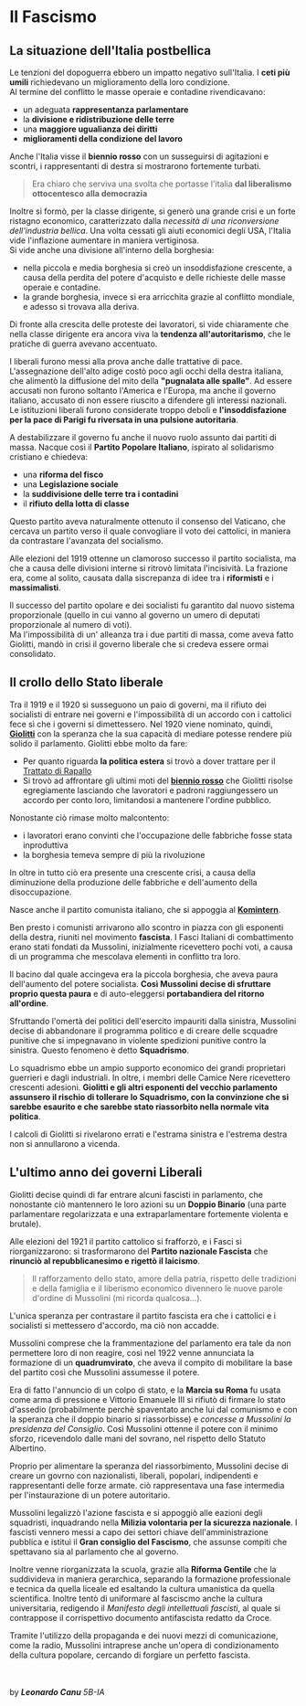 # Il Fascismo

## La situazione dell'Italia postbellica
Le tenzioni del dopoguerra ebbero un impatto negativo sull'Italia. I **ceti più umili** richiedevano un miglioramento della loro condizione.<br>
Al termine del conflitto le masse operaie e contadine rivendicavano:
- un adeguata **rappresentanza parlamentare**
- la **divisione e ridistribuzione delle terre**
- una **maggiore ugualianza dei diritti**
- **miglioramenti della condizione del lavoro**

Anche l'Italia visse il **biennio rosso** con un susseguirsi di agitazioni e scontri, i rappresentanti di destra si mostrarono fortemente turbati.<br>

>Era chiaro che serviva una svolta che portasse l'italia **dal liberalismo ottocentesco alla democrazia**


Inoltre si formò, per la classe dirigente, si generò una grande crisi e un forte ristagno economico, caratterizzato dalla *necessità di una riconversione dell'industria bellica*. Una volta cessati gli aiuti economici degli USA, l'Italia vide l'inflazione aumentare in maniera vertiginosa.<br>
Si vide anche una divisione all'interno della borghesia:
- nella piccola e media borghesia si creò un insoddisfazione crescente, a causa della perdita del potere d'acquisto e delle richieste delle masse operaie e contadine.
- la grande borghesia, invece si era arricchita grazie al conflitto mondiale, e adesso si trovava alla deriva.

Di fronte alla crescita delle proteste dei lavoratori, si vide chiaramente che nella classe dirigente era ancora viva la **tendenza all'autoritarismo**, che le pratiche di guerra avevano accentuato.<br>

I liberali furono messi alla prova anche dalle trattative di pace. L'assegnazione dell'alto adige costò poco agli occhi della destra italiana, che alimentò la diffusione del mito della **"pugnalata alle spalle"**. Ad essere accusati non furono soltanto l'America e l'Europa, ma anche il governo italiano, accusato di non essere riuscito a difendere gli interessi nazionali. Le istituzioni liberali furono considerate troppo deboli e **l'insoddisfazione per la pace di Parigi fu riversata in una pulsione autoritaria**.<br>

A destabilizzare il governo fu anche il nuovo ruolo assunto dai partiti di massa. Nacque così il **Partito Popolare Italiano**, ispirato al solidarismo cristiano e chiedeva:
- una **riforma del fisco**
- una **Legislazione sociale**
- la **suddivisione delle terre tra i contadini**
- il **rifiuto della lotta di classe**

Questo partito aveva naturalmente ottenuto il consenso del Vaticano, che cercava un partito verso il quale convogliare il voto dei cattolici, in maniera da contrastare l'avanzata del socialismo.<br>

Alle elezioni del 1919 ottenne un clamoroso successo il partito socialista, ma che a causa delle divisioni interne si ritrovò limitata l'incisività.
La frazione era, come al solito, causata dalla siscrepanza di idee tra i **riformisti** e i **massimalisti**.<br>

Il successo del partito opolare e dei socialisti fu garantito dal nuovo sistema proporzionale (quello in cui vanno al governo un umero di deputati proporzionale al numero di voti).<br>
Ma l'impossibilità di un' alleanza tra i due partiti di massa, come aveva fatto Giolitti, mandò in crisi il governo liberale che si credeva essere ormai consolidato. <br>

## Il crollo dello Stato liberale
Tra il 1919 e il 1920 si susseguono un paio di governi, ma il rifiuto dei socialisti di entrare nei governi e l'impossibilità di un accordo con i cattolici fece sì che i governi si dimettessero. Nel 1920 viene nominato, quindi, **[Giolitti](./Italia-Giolittiana.md)** con la speranza che la sua capacità di mediare potesse rendere più solido il parlamento.
Giolitti ebbe molto da fare:
- Per quanto riguarda **la politica estera** si trovò a dover trattare per il [Trattato di Rapallo](./Il-primo-dopoguerra.md/#rapallo)   
- Si trovò ad affrontare gli ultimi moti del **[biennio rosso](./Il-primo-dopoguerra.md/#biennio_rosso)** che Giolitti risolse egregiamente lasciando che lavoratori e padroni raggiungessero un accordo per conto loro, limitandosi a mantenere l'ordine pubblico.

Nonostante ciò rimase molto malcontento:
- i lavoratori erano convinti che l'occupazione delle fabbriche fosse stata inproduttiva
- la borghesia temeva sempre di più la rivoluzione

In oltre in tutto ciò era presente una crescente crisi, a causa della diminuzione della produzione delle fabbriche e dell'aumento della disoccupazione.<br>

Nasce anche il partito comunista italiano, che si appoggia al **[Komintern](./La-Rivoluzione-Russa.md/#komintern)**.<br>

Ben presto i comunisti arrivarono allo scontro in piazza con gli esponenti della destra, riuniti nel movimento **fascista**.
I Fasci Italiani di combattimento erano stati fondati da Mussolini, inizialmente ricevettero pochi voti, a causa di un programma che mescolava elementi in conflitto tra loro.<br>

Il bacino dal quale accingeva era la piccola borghesia, che aveva paura dell'aumento del potere socialista. **Così Mussolini decise di sfruttare proprio questa paura** e di auto-eleggersi **portabandiera del ritorno all'ordine**.  <br>

Sfruttando l'omertà dei politici dell'esercito impauriti dalla sinistra, Mussolini decise di abbandonare il programma politico e di creare delle scquadre punitive che si impegnavano in violente spedizioni punitive contro la sinistra. Questo fenomeno è detto **Squadrismo**.<br>

Lo squadrismo ebbe un ampio supporto economico dei grandi proprietari guerrieri e dagli industriali. In oltre, i membri delle Camice Nere ricevettero crescenti adesioni. **Giolitti e gli altri esponenti del vecchio parlamento assunsero il rischio di tollerare lo Squadrismo, con la convinzione che si sarebbe esaurito e che sarebbe stato riassorbito nella normale vita politica**.<br>     

I calcoli di Giolitti si rivelarono errati e l'estrama sinistra e l'estrema destra non si annullarono a vicenda.

## L'ultimo anno dei governi Liberali
Giolitti decise quindi di far entrare alcuni fascisti in parlamento, che nonostante ciò mantennero le loro azioni su un **Doppio Binario** (una parte parlamentare regolarizzata e una extraparlamentare fortemente violenta e brutale).<br>

Alle elezioni del 1921 il partito cattolico si frafforzò, e i Fasci si riorganizzarono: si trasformarono del **Partito nazionale Fascista** che **rinunciò al repubblicanesimo e rigettò il laicismo**.<br>

> Il rafforzamento dello stato, amore della patria, rispetto delle tradizioni e della famiglia e il liberismo economico divennero le nuove parole d'ordine di Mussolini (mi ricorda qualcosa...). <br>

L'unica speranza per contrastare il partito fascista era che i cattolici e i socialisti si mettessero d'accordo, ma ciò non accadde.<br>

Mussolini comprese che la frammentazione del parlamento era tale da non permettere loro di non reagire, così nel 1922 venne annunciata la formazione di un **quadrumvirato**, che aveva il compito di mobilitare la base del partito così che Mussolini assumesse il potere.<br>

Era di fatto l'annuncio di un colpo di stato, e la **Marcia su Roma** fu usata come arma di pressione e Vittorio Emanuele III si rifiutò di firmare lo stato d'assedio (probabilmente perchè spaventato anche lui dal comunismo e con la speranza che il doppio binario si riassorbisse)  e *concesse a Mussolini la presidenza del Consiglio*. Così Mussolini ottenne il potere con il minimo sforzo, ricevendolo dalle mani del sovrano, nel rispetto dello Statuto Albertino.<br>

Proprio per alimentare la speranza del riassorbimento, Mussolini decise di creare un govrno con nazionalisti, liberali, popolari, indipendenti e rappresentanti delle forze armate. ciò rappresentava una fase intermedia per l'instaurazione di un potere autoritario.<br>

Mussolini legalizzò l'azione fascista e si appoggiò alle eazioni degli squadristi, inquadrando nella **Milizia volontaria per la sicurezza nazionale**.
I fascisti vennero messi a capo dei settori chiave dell'amministrazione pubblica e istituì il **Gran consiglio del Fascismo**, che assunse compiti che spettavano sia al parlamento che al governo.<br>

Inoltre venne riorganizzata la scuola, grazie alla **Riforma Gentile** che la suddivideva in maniera gerarchica, separando la formazione professionale e tecnica da quella liceale ed esaltando la cultura umanistica da quella scientifica. Inoltre tentò di uniformare al fasciscmo anche la cultura universitaria, redigendo il *Manifesto degli intellettuali fascisti*, al quale si contrappose il corrispettivo documento antifascista redatto da Croce.<br>

Tramite l'utilizzo della propaganda e dei nuovi mezzi di comunicazione, come la radio, Mussolini intraprese anche un'opera di condizionamento della cultura popolare, cercando di forgiare un perfetto fascista. 


<br><br>
by ***Leonardo Canu*** *5B-IA*